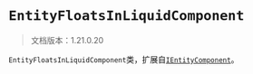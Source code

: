 # `EntityFloatsInLiquidComponent`

> 文档版本：1.21.0.20

`EntityFloatsInLiquidComponent`类，扩展自[`IEntityComponent`](./ientitycomponent.md)。
